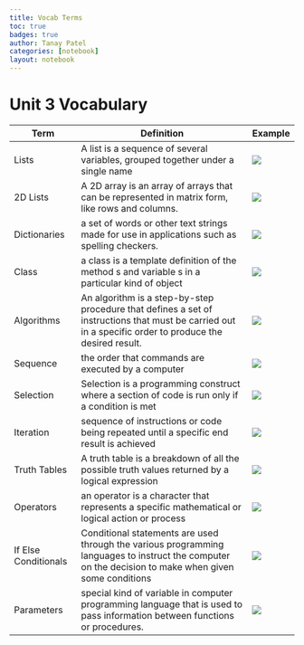 ```yaml
---
title: Vocab Terms
toc: true
badges: true
author: Tanay Patel
categories: [notebook]
layout: notebook
---
```

# Unit 3 Vocabulary


| Term  | Definition | Example |
| ------------- | ------------- |  -------------  |
| Lists  | A list is a sequence of several variables, grouped together under a single name  | ![](https://www.golinuxcloud.com/wp-content/uploads/pop-list-1.jpg)                    |
| 2D Lists  | A 2D array is an array of arrays that can be represented in matrix form, like rows and columns.  | ![](https://i.ytimg.com/vi/-XzeZhFvEmk/maxresdefault.jpg)                   |
| Dictionaries  | a set of words or other text strings made for use in applications such as spelling checkers.  |![](https://www.golinuxcloud.com/wp-content/uploads/dict-replace-2.jpg)                     |
| Class  | a class is a template definition of the method s and variable s in a particular kind of object  | ![](https://media.geeksforgeeks.org/wp-content/cdn-uploads/Classes-and-Objects-in-C.png)                   |
| Algorithms  | An algorithm is a step-by-step procedure that defines a set of instructions that must be carried out in a specific order to produce the desired result.   | ![](https://res.cloudinary.com/practicaldev/image/fetch/s--oZUpmNqq--/c_limit%2Cf_auto%2Cfl_progressive%2Cq_auto%2Cw_880/https://thepracticaldev.s3.amazonaws.com/i/6g7h7h003519npxbcf9g.png)                    |
| Sequence  | the order that commands are executed by a computer |![](https://media.gcflearnfree.org/content/5be4465477c0500354728440_11_08_2018/SSL_sequence_edit.jpg)                    |
| Selection  | Selection is a programming construct where a section of code is run only if a condition is met  |![](https://www.computerscience.gcse.guru/wp-content/uploads/2017/02/if_then_else_example.png)                     |
| Iteration  | sequence of instructions or code being repeated until a specific end result is achieved  |![](https://cdn-images-1.medium.com/max/640/1*AZXrzO3bF3iCkJBwSc8N6w.png)                    |
| Truth Tables  | A truth table is a breakdown of all the possible truth values returned by a logical expression  |![](https://i.stack.imgur.com/e7k9L.png) |
| Operators  | an operator is a character that represents a specific mathematical or logical action or process  |![](https://media.geeksforgeeks.org/wp-content/uploads/20191122132635/Python-logical-or-operator.jpg)  |
| If Else Conditionals  | Conditional statements are used through the various programming languages to instruct the computer on the decision to make when given some conditions  |![](https://miro.medium.com/max/1400/1*MGV0wog7EzunCowymzE3Xg.png)|
| Parameters  | special kind of variable in computer programming language that is used to pass information between functions or procedures.  | ![](https://study.com/cimages/videopreview/videopreview-full/vkel64l53p.jpg)  |